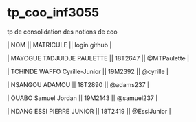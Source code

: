 # tp_coo_inf3055
tp de consolidation des notions de coo

| NOM || MATRICULE || login github |

| MAYOGUE TADJUIDJE PAULETTE || 18T2647 || @MTPaulette |

| TCHINDE  WAFFO Cyrille-Junior || 19M2392 || @cyrille |

| NSANGOU ADAMOU || 18T2890 || @adams237 |

| OUABO Samuel Jordan || 19M2143 || @samuel237 |

| NDANG ESSI PIERRE JUNIOR || 18T2419 || @EssiJunior |


